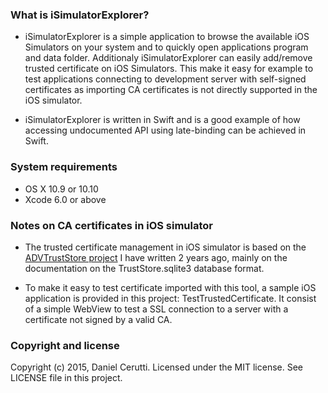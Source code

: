 ### What is iSimulatorExplorer? ###

* iSimulatorExplorer is a simple application to browse the available iOS Simulators on your system and to quickly open applications program and data folder. Additionaly iSimulatorExplorer can easily add/remove trusted certificate on iOS Simulators. This make it easy for example to test applications connecting to development server with self-signed certificates as importing CA certificates is not directly supported in the iOS simulator.

* iSimulatorExplorer is written in Swift and is a good example of how accessing undocumented API using late-binding can be achieved in Swift. 

### System requirements ###

* OS X 10.9 or 10.10
* Xcode 6.0 or above

### Notes on CA certificates in iOS simulator ###

* The trusted certificate management in iOS simulator is based on the [ADVTrustStore project](https://github.com/ADVTOOLS/ADVTrustStore) I have written 2 years ago, mainly on the documentation on the TrustStore.sqlite3 database format.

* To make it easy to test certificate imported with this tool, a sample iOS application is provided in this project: TestTrustedCertificate. It consist of a simple WebView to test a SSL connection to a server with a certificate not signed by a valid CA.

### Copyright and license ###

Copyright (c) 2015, Daniel Cerutti. Licensed under the MIT license. See LICENSE file in this project.